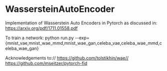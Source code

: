 # WassersteinAutoEncoder

Implementation of Wasserstein Auto Encoders in Pytorch as discussed in: 
https://arxiv.org/pdf/1711.01558.pdf

To train a network:
python run.py --exp={mnist_vae,mnist_wae_mmd,mnist_wae_gan,celeba_vae,celeba_wae_mmd,celeba_wae_gan}

Acknowledgements to://
https://github.com/tolstikhin/wae//
https://github.com/mseitzer/pytorch-fid
